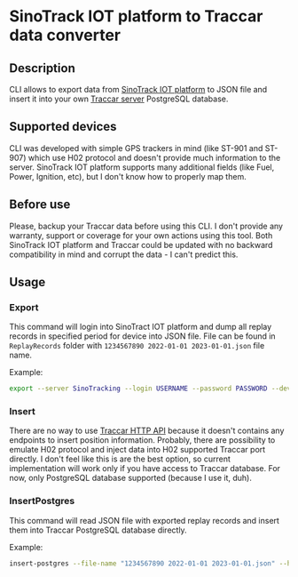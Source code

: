# SinoTrack IOT platform to Traccar data converter

## Description
CLI allows to export data from [SinoTrack IOT platform](https://www.sinotrack.com) to JSON file and insert it into your own [Traccar server](https://www.traccar.org) PostgreSQL database.

## Supported devices
CLI was developed with simple GPS trackers in mind (like ST-901 and ST-907) which use H02 protocol and doesn't provide much information to the server.
SinoTrack IOT platform supports many additional fields (like Fuel, Power, Ignition, etc), but I don't know how to properly map them.

## Before use
Please, backup your Traccar data before using this CLI.
I don't provide any warranty, support or coverage for your own actions using this tool.
Both SinoTrack IOT platform and Traccar could be updated with no backward compatibility in mind and corrupt the data - I can't predict this.

## Usage
### Export
This command will login into SinoTract IOT platform and dump all replay records in specified period for device into JSON file.
File can be found in ``ReplayRecords`` folder with ``1234567890 2022-01-01 2023-01-01.json`` file name.

Example:
``` bash
export --server SinoTracking --login USERNAME --password PASSWORD --device-id 1234567890 --start 2022-01-01T00:00:00Z --end 2023-01-01T00:00:00Z
```

### Insert
There are no way to use [Traccar HTTP API](https://www.traccar.org/traccar-api/) because it doesn't contains any endpoints to insert position information.
Probably, there are possibility to emulate H02 protocol and inject data into H02 supported Traccar port directly.
I don't feel like this is are the best option, so current implementation will work only if you have access to Traccar database.
For now, only PostgreSQL database supported (because I use it, duh).

### InsertPostgres
This command will read JSON file with exported replay records and insert them into Traccar PostgreSQL database directly.

Example:
``` bash
insert-postgres --file-name "1234567890 2022-01-01 2023-01-01.json" --host 127.0.0.1 --username USERNAME --password PASSWORD --database traccar
```
